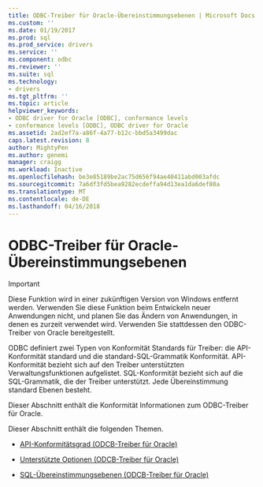 ```yaml
---
title: ODBC-Treiber für Oracle-Übereinstimmungsebenen | Microsoft Docs
ms.custom: ''
ms.date: 01/19/2017
ms.prod: sql
ms.prod_service: drivers
ms.service: ''
ms.component: odbc
ms.reviewer: ''
ms.suite: sql
ms.technology:
- drivers
ms.tgt_pltfrm: ''
ms.topic: article
helpviewer_keywords:
- ODBC driver for Oracle [ODBC], conformance levels
- conformance levels [ODBC], ODBC driver for Oracle
ms.assetid: 2ad2ef7a-a86f-4a77-b12c-bbd5a3499dac
caps.latest.revision: 8
author: MightyPen
ms.author: genemi
manager: craigg
ms.workload: Inactive
ms.openlocfilehash: be3e85189be2ac75d656f94ae40411abd003afdc
ms.sourcegitcommit: 7a6df3fd5bea9282ecdeffa94d13ea1da6def80a
ms.translationtype: MT
ms.contentlocale: de-DE
ms.lasthandoff: 04/16/2018
---
```

# <a name="odbc-driver-for-oracle-conformance-levels"></a>ODBC-Treiber für Oracle-Übereinstimmungsebenen
> [!IMPORTANT]  
>  Diese Funktion wird in einer zukünftigen Version von Windows entfernt werden. Verwenden Sie diese Funktion beim Entwickeln neuer Anwendungen nicht, und planen Sie das Ändern von Anwendungen, in denen es zurzeit verwendet wird. Verwenden Sie stattdessen den ODBC-Treiber von Oracle bereitgestellt.  
  
 ODBC definiert zwei Typen von Konformität Standards für Treiber: die API-Konformität standard und die standard-SQL-Grammatik Konformität. API-Konformität bezieht sich auf den Treiber unterstützten Verwaltungsfunktionen aufgelistet. SQL-Konformität bezieht sich auf die SQL-Grammatik, die der Treiber unterstützt. Jede Übereinstimmung standard Ebenen besteht.  
  
 Dieser Abschnitt enthält die Konformität Informationen zum ODBC-Treiber für Oracle.  
  
 Dieser Abschnitt enthält die folgenden Themen.  
  
-   [API-Konformitätsgrad (ODCB-Treiber für Oracle)](../../odbc/microsoft/api-conformance-level-odbc-driver-for-oracle.md)  
  
-   [Unterstützte Optionen (ODCB-Treiber für Oracle)](../../odbc/microsoft/supported-options-odbc-driver-for-oracle.md)  
  
-   [SQL-Übereinstimmungsebenen (ODCB-Treiber für Oracle)](../../odbc/microsoft/sql-conformance-levels-odbc-driver-for-oracle.md)
